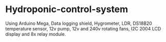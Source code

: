# Hydroponic-control-system
Using Arduino Mega, Data logging shield, Hygrometer, LDR, DS18B20 temperature sensor, 12v pump, 12v and 240v rotating fans, I2C 2004 LCD display and 8x relay module.
